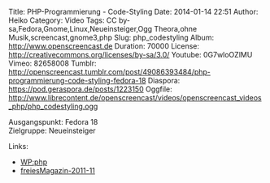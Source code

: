 Title: PHP-Programmierung - Code-Styling
Date: 2014-01-14 22:51
Author: Heiko
Category: Video
Tags: CC by-sa,Fedora,Gnome,Linux,Neueinsteiger,Ogg Theora,ohne Musik,screencast,gnome3,php
Slug: php_codestyling
Album: http://www.openscreencast.de
Duration: 70000
License: http://creativecommons.org/licenses/by-sa/3.0/
Youtube: 0G7wloOZlMU
Vimeo: 82658008
Tumblr: http://openscreencast.tumblr.com/post/49086393484/php-programmierung-code-styling-fedora-18
Diaspora: https://pod.geraspora.de/posts/1223150
Oggfile: http://www.librecontent.de/openscreencast/videos/openscreencast_videos_php/php_codestyling.ogg

Ausgangspunkt: Fedora 18  
Zielgruppe: Neueinsteiger  

Links:

  * [WP:php](https://de.wikipedia.org/wiki/Php "Link zu WP:php" )
  * [freiesMagazin-2011-11](http://www.freiesmagazin.de/freiesMagazin-2011-11 "Link zu freiesmagazin.de" )


